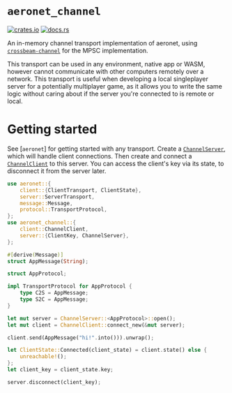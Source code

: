 # `aeronet_channel`

[![crates.io](https://img.shields.io/crates/v/aeronet_channel.svg)](https://crates.io/crates/aeronet_channel)
[![docs.rs](https://img.shields.io/docsrs/aeronet_channel)](https://docs.rs/aeronet_channel)

An in-memory channel transport implementation of aeronet, using
[`crossbeam-channel`](https://docs.rs/crossbeam-channel) for the MPSC implementation.

This transport can be used in any environment, native app or WASM, however cannot communicate with
other computers remotely over a network. This transport is useful when developing a local
singleplayer server for a potentially multiplayer game, as it allows you to write the same logic
without caring about if the server you're connected to is remote or local.

# Getting started

See [`aeronet`] for getting started with any transport. Create a [`ChannelServer`], which will
handle client connections. Then create and connect a [`ChannelClient`] to this server. You can
access the client's key via its state, to disconnect it from the server later.

```rust
use aeronet::{
    client::{ClientTransport, ClientState},
    server::ServerTransport,
    message::Message,
    protocol::TransportProtocol,
};
use aeronet_channel::{
    client::ChannelClient,
    server::{ClientKey, ChannelServer},
};

#[derive(Message)]
struct AppMessage(String);

struct AppProtocol;

impl TransportProtocol for AppProtocol {
    type C2S = AppMessage;
    type S2C = AppMessage;
}

let mut server = ChannelServer::<AppProtocol>::open();
let mut client = ChannelClient::connect_new(&mut server);

client.send(AppMessage("hi!".into())).unwrap();

let ClientState::Connected(client_state) = client.state() else {
    unreachable!();
};
let client_key = client_state.key;

server.disconnect(client_key);
```

[`ChannelClient`]: client::ChannelClient
[`ChannelServer`]: server::ChannelServer

